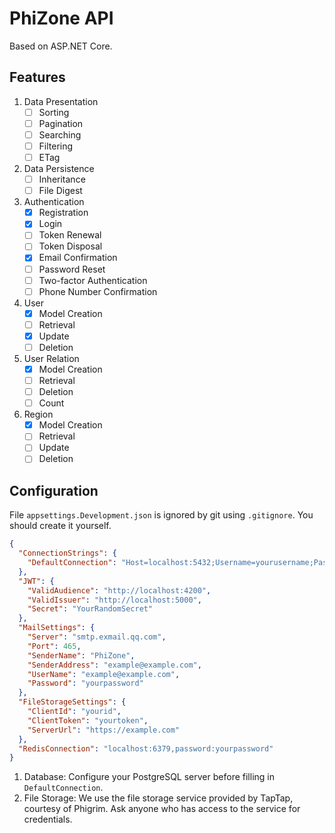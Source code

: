 ﻿# PhiZone API

Based on ASP.NET Core.

## Features

1. Data Presentation
    - [ ] Sorting
    - [ ] Pagination
    - [ ] Searching
    - [ ] Filtering
    - [ ] ETag
2. Data Persistence
    - [ ] Inheritance
    - [ ] File Digest
3. Authentication
    - [x] Registration
    - [x] Login
    - [ ] Token Renewal
    - [ ] Token Disposal
    - [x] Email Confirmation
    - [ ] Password Reset
    - [ ] Two-factor Authentication
    - [ ] Phone Number Confirmation
4. User
    - [x] Model Creation
    - [ ] Retrieval
    - [x] Update
    - [ ] Deletion
5. User Relation
    - [x] Model Creation
    - [ ] Retrieval
    - [ ] Deletion
    - [ ] Count
6. Region
    - [x] Model Creation
    - [ ] Retrieval
    - [ ] Update
    - [ ] Deletion

## Configuration

File `appsettings.Development.json` is ignored by git using `.gitignore`. You should create it yourself.

```json
{
  "ConnectionStrings": {
    "DefaultConnection": "Host=localhost:5432;Username=yourusername;Password=yourpassword;Database=yourdatabase"
  },
  "JWT": {
    "ValidAudience": "http://localhost:4200",
    "ValidIssuer": "http://localhost:5000",
    "Secret": "YourRandomSecret"
  },
  "MailSettings": {
    "Server": "smtp.exmail.qq.com",
    "Port": 465,
    "SenderName": "PhiZone",
    "SenderAddress": "example@example.com",
    "UserName": "example@example.com",
    "Password": "yourpassword"
  },
  "FileStorageSettings": {
    "ClientId": "yourid",
    "ClientToken": "yourtoken",
    "ServerUrl": "https://example.com"
  },
  "RedisConnection": "localhost:6379,password:yourpassword"
}
```

1. Database: Configure your PostgreSQL server before filling in `DefaultConnection`.
2. File Storage: We use the file storage service provided by TapTap, courtesy of Phigrim. Ask anyone who has access to
   the service for credentials.